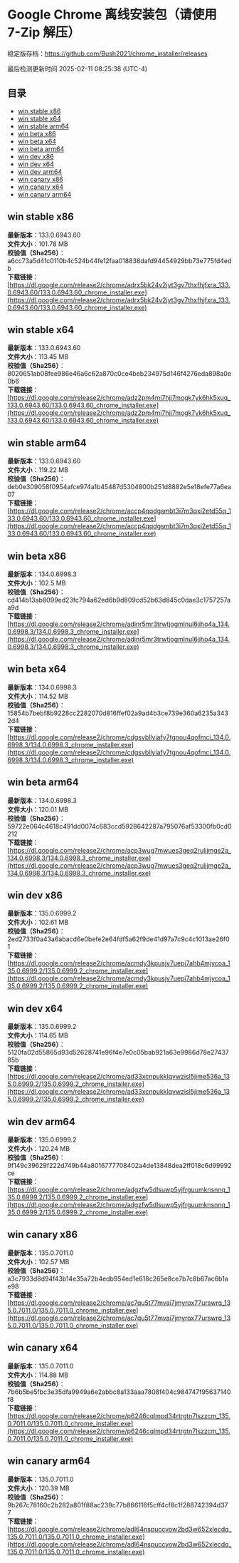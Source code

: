 # Google Chrome 离线安装包（请使用 7-Zip 解压）
稳定版存档：<https://github.com/Bush2021/chrome_installer/releases>

最后检测更新时间
2025-02-11 08:25:38 (UTC-4)

## 目录
* [win stable x86](https://github.com/Bush2021/chrome_installer?tab=readme-ov-file#win-stable-x86)
* [win stable x64](https://github.com/Bush2021/chrome_installer?tab=readme-ov-file#win-stable-x64)
* [win stable arm64](https://github.com/Bush2021/chrome_installer?tab=readme-ov-file#win-stable-arm64)
* [win beta x86](https://github.com/Bush2021/chrome_installer?tab=readme-ov-file#win-beta-x86)
* [win beta x64](https://github.com/Bush2021/chrome_installer?tab=readme-ov-file#win-beta-x64)
* [win beta arm64](https://github.com/Bush2021/chrome_installer?tab=readme-ov-file#win-beta-arm64)
* [win dev x86](https://github.com/Bush2021/chrome_installer?tab=readme-ov-file#win-dev-x86)
* [win dev x64](https://github.com/Bush2021/chrome_installer?tab=readme-ov-file#win-dev-x64)
* [win dev arm64](https://github.com/Bush2021/chrome_installer?tab=readme-ov-file#win-dev-arm64)
* [win canary x86](https://github.com/Bush2021/chrome_installer?tab=readme-ov-file#win-canary-x86)
* [win canary x64](https://github.com/Bush2021/chrome_installer?tab=readme-ov-file#win-canary-x64)
* [win canary arm64](https://github.com/Bush2021/chrome_installer?tab=readme-ov-file#win-canary-arm64)

## win stable x86
**最新版本**：133.0.6943.60  
**文件大小**：101.78 MB  
**校验值（Sha256）**：a6cc73a5d4fc0110b4c524b44fe12faa018838dafd94454929bb73e775fd4edb  
**下载链接**：[https://dl.google.com/release2/chrome/adrx5bk24v2jvt3gv7thxfhjfxra_133.0.6943.60/133.0.6943.60_chrome_installer.exe](https://dl.google.com/release2/chrome/adrx5bk24v2jvt3gv7thxfhjfxra_133.0.6943.60/133.0.6943.60_chrome_installer.exe)  

## win stable x64
**最新版本**：133.0.6943.60  
**文件大小**：113.45 MB  
**校验值（Sha256）**：8020651ab08fee986e46a6c62a870c0ce4beb234975d146f4276eda898a0e0b6  
**下载链接**：[https://dl.google.com/release2/chrome/adz2pm4mi7hjj7mogk7yk6hk5xuq_133.0.6943.60/133.0.6943.60_chrome_installer.exe](https://dl.google.com/release2/chrome/adz2pm4mi7hjj7mogk7yk6hk5xuq_133.0.6943.60/133.0.6943.60_chrome_installer.exe)  

## win stable arm64
**最新版本**：133.0.6943.60  
**文件大小**：119.22 MB  
**校验值（Sha256）**：deb0e309058f0954afce974a1b45487d5304800b251d8882e5e18efe77a6ea07  
**下载链接**：[https://dl.google.com/release2/chrome/accp4qqdgsmbt3i7m3qxi2etd55q_133.0.6943.60/133.0.6943.60_chrome_installer.exe](https://dl.google.com/release2/chrome/accp4qqdgsmbt3i7m3qxi2etd55q_133.0.6943.60/133.0.6943.60_chrome_installer.exe)  

## win beta x86
**最新版本**：134.0.6998.3  
**文件大小**：102.5 MB  
**校验值（Sha256）**：cd414b13ab8099ed23fc794a62ed6b9d809cd52b63d845c0dae3c1757257aa9d  
**下载链接**：[https://dl.google.com/release2/chrome/adinr5mr3trwtjogmlnul6jiho4a_134.0.6998.3/134.0.6998.3_chrome_installer.exe](https://dl.google.com/release2/chrome/adinr5mr3trwtjogmlnul6jiho4a_134.0.6998.3/134.0.6998.3_chrome_installer.exe)  

## win beta x64
**最新版本**：134.0.6998.3  
**文件大小**：114.52 MB  
**校验值（Sha256）**：15854b7bebf8b9228cc2282070d816ffef02a9ad4b3ce739e360a6235a3432d4  
**下载链接**：[https://dl.google.com/release2/chrome/cdgsvbllyiafy7tgnou4qofmci_134.0.6998.3/134.0.6998.3_chrome_installer.exe](https://dl.google.com/release2/chrome/cdgsvbllyiafy7tgnou4qofmci_134.0.6998.3/134.0.6998.3_chrome_installer.exe)  

## win beta arm64
**最新版本**：134.0.6998.3  
**文件大小**：120.01 MB  
**校验值（Sha256）**：59722e064c4618c491dd0074c683ccd5928642287a795076af53300fb0cd0212  
**下载链接**：[https://dl.google.com/release2/chrome/acp3wug7mwues3geq2ruljjmge2a_134.0.6998.3/134.0.6998.3_chrome_installer.exe](https://dl.google.com/release2/chrome/acp3wug7mwues3geq2ruljjmge2a_134.0.6998.3/134.0.6998.3_chrome_installer.exe)  

## win dev x86
**最新版本**：135.0.6999.2  
**文件大小**：102.61 MB  
**校验值（Sha256）**：2ed2733f0a43a6abacd6e0befe2e64fdf5a62f9de41d97a7c9c4c1013ae26f01  
**下载链接**：[https://dl.google.com/release2/chrome/acmdy3kpusjv7uepj7ahb4mjycoa_135.0.6999.2/135.0.6999.2_chrome_installer.exe](https://dl.google.com/release2/chrome/acmdy3kpusjv7uepj7ahb4mjycoa_135.0.6999.2/135.0.6999.2_chrome_installer.exe)  

## win dev x64
**最新版本**：135.0.6999.2  
**文件大小**：114.65 MB  
**校验值（Sha256）**：5120fa02d55865d93d52628741e96f4e7e0c05bab921a63e9986d78e2743785b  
**下载链接**：[https://dl.google.com/release2/chrome/ad33xcnpukklqvwzisl5jime536a_135.0.6999.2/135.0.6999.2_chrome_installer.exe](https://dl.google.com/release2/chrome/ad33xcnpukklqvwzisl5jime536a_135.0.6999.2/135.0.6999.2_chrome_installer.exe)  

## win dev arm64
**最新版本**：135.0.6999.2  
**文件大小**：120.24 MB  
**校验值（Sha256）**：9f149c39629f222d749b44a8016777708402a4de13848dea2ff018c6d99992ce  
**下载链接**：[https://dl.google.com/release2/chrome/adgzfw5dlsuwp5yjfrguumknsnnq_135.0.6999.2/135.0.6999.2_chrome_installer.exe](https://dl.google.com/release2/chrome/adgzfw5dlsuwp5yjfrguumknsnnq_135.0.6999.2/135.0.6999.2_chrome_installer.exe)  

## win canary x86
**最新版本**：135.0.7011.0  
**文件大小**：102.57 MB  
**校验值（Sha256）**：a3c7933d8d94f43b14e35a72b4edb954ed1e618c265e8ce7b7c8b67ac6b1ae98  
**下载链接**：[https://dl.google.com/release2/chrome/ac7qu5t77mvai7jmyrox77urswrq_135.0.7011.0/135.0.7011.0_chrome_installer.exe](https://dl.google.com/release2/chrome/ac7qu5t77mvai7jmyrox77urswrq_135.0.7011.0/135.0.7011.0_chrome_installer.exe)  

## win canary x64
**最新版本**：135.0.7011.0  
**文件大小**：114.88 MB  
**校验值（Sha256）**：7b6b5be5fbc3e35dfa9949a6e2abbc8a133aaa7808f404c984747f95637140f8  
**下载链接**：[https://dl.google.com/release2/chrome/p6246cqlmpd34rtrgtn7lszzcm_135.0.7011.0/135.0.7011.0_chrome_installer.exe](https://dl.google.com/release2/chrome/p6246cqlmpd34rtrgtn7lszzcm_135.0.7011.0/135.0.7011.0_chrome_installer.exe)  

## win canary arm64
**最新版本**：135.0.7011.0  
**文件大小**：120.39 MB  
**校验值（Sha256）**：9b267c78160c2b282a801f88ac239c77b866116f5cff4cf8c1f288742394d377  
**下载链接**：[https://dl.google.com/release2/chrome/adl64nspuccvow2bd3w652xlecdq_135.0.7011.0/135.0.7011.0_chrome_installer.exe](https://dl.google.com/release2/chrome/adl64nspuccvow2bd3w652xlecdq_135.0.7011.0/135.0.7011.0_chrome_installer.exe)  

